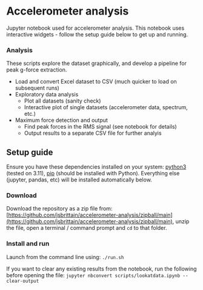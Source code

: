 # Accelerometer analysis

Jupyter notebook used for accelerometer analysis. This notebook uses interactive widgets - follow the setup guide below to get up and running.

### Analysis

These scripts explore the dataset graphically, and develop a pipeline for peak g-force extraction.

- Load and convert Excel dataset to CSV (much quicker to load on subsequent runs)
- Exploratory data analysis
  - Plot all datasets (sanity check)
  - Interactive plot of single datasets (accelerometer data, spectrum, etc.)
- Maximum force detection and output
  - Find peak forces in the RMS signal (see notebook for details)
  - Output results to a separate CSV file for further analyis

## Setup guide

Ensure you have these dependencies installed on your system: [python3](https://www.python.org/) (tested on 3.11), [pip](https://pip.pypa.io/en/stable/) (should be installed with Python). Everything else (jupyter, pandas, etc) will be installed automatically below.

### Download
Download the repository as a zip file from: [https://github.com/jsbrittain/accelerometer-analysis/zipball/main](https://github.com/jsbrittain/accelerometer-analysis/zipball/main), unzip the file, open a terminal / command prompt and `cd` to that folder.

### Install and run
Launch from the command line using: `./run.sh`

If you want to clear any existing results from the notebook, run the following before opening the file:
`jupyter nbconvert scripts/lookatdata.ipynb --clear-output`

